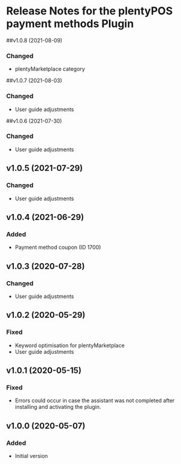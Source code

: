 # Release Notes for the plentyPOS payment methods Plugin

##v1.0.8 (2021-08-09)
### Changed
- plentyMarketplace category

##v1.0.7 (2021-08-03)
### Changed
- User guide adjustments

##v1.0.6 (2021-07-30)
### Changed
- User guide adjustments

## v1.0.5 (2021-07-29)
### Changed
- User guide adjustments

## v1.0.4 (2021-06-29)
### Added
- Payment method coupon (ID 1700)

## v1.0.3 (2020-07-28)
### Changed
- User guide adjustments

## v1.0.2 (2020-05-29)
### Fixed
- Keyword optimisation for plentyMarketplace
- User guide adjustments

## v1.0.1 (2020-05-15)
### Fixed
- Errors could occur in case the assistant was not completed after installing and activating the plugin.

## v1.0.0 (2020-05-07)
### Added
- Initial version